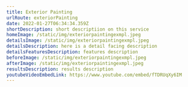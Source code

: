 ```yaml
---
title: Exterior Painting
urlRoute: exteriorPainting
date: 2022-01-27T06:34:34.359Z
shortDescription: short descriptiion on this service
homeImage: /static/img/exteriorpaintingexmpl.jpeg
detailsImage: /static/img/exteriorpaintingexmpl.jpeg
detailsDescription: here is a detail facing description
detailsFeaturesDescription: features description
beforeImage: /static/img/exteriorpaintingexmpl.jpeg
afterImage: /static/img/exteriorpaintingexmpl.jpeg
resultsDescription: results description
youtubeVideoEmbedLink: https://www.youtube.com/embed/fTDRUqXy6IM
---
```


